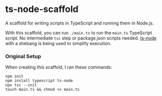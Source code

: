 # ts-node-scaffold

A scaffold for writing scripts in TypeScript and running them in Node.js.

With this scaffold, you can run `./main.ts` to run the `main.ts` TypeScript script.  No intermediate `tsc` step or package.json scripts needed.  [ts-node](https://typestrong.org/ts-node/) with a shebang is being used to simplify execution.

### Original Setup
When creating this scaffold, I ran these commands:

```
npm init
npm install typescript ts-node
npx tsc --init
touch main.ts && chmod +x main.ts
```
